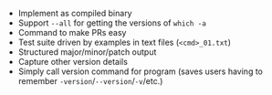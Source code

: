 - Implement as compiled binary
- Support `--all` for getting the versions of `which -a`
- Command to make PRs easy
- Test suite driven by examples in text files (`<cmd>_01.txt`)
- Structured major/minor/patch output
- Capture other version details
- Simply call version command for program (saves users having to remember `-version`/`--version`/`-v`/etc.)